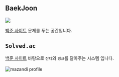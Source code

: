 ## BaekJoon

<img src="https://wallpapers.com/images/high/think-about-coding-qlib86o7bz1fqbub.jpg"/>

[백준 사이트](https://www.acmicpc.net/) 문제를 푸는 공간입니다.

## `Solved.ac`
[백준 사이트](https://www.acmicpc.net/) 바탕으로 `잔디`와 `랭크`를 달아주는 시스템 입니다. <br><br>
![mazandi profile](http://mazandi.herokuapp.com/api?handle=dmsqlctnekf)